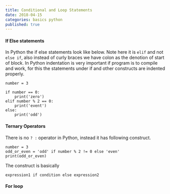 ```yaml
---
title: Conditional and Loop Statements
date: 2018-04-15
categories: basics python
published: true
---
```


#### If Else statements  

In Python the if else statements look like below. Note here it is `elif` and not `else if`, also instead of curly braces we have colon as the denotion of start of block. In Python indentation is very important if program is to compile and work, for this the statements under if and other constructs are indented properly.  

```
number = 3

if number == 0:
    print('zero')
elif number % 2 == 0:
    print('event')
else:
    print('odd')
```  

#### Ternary Operators  

There is no `? :` operator in Python, instead it has following construct.  
```
number = 3
odd_or_even = 'odd' if number % 2 != 0 else 'even'
print(odd_or_even)
```  

The construct is basically   
```
expression1 if condition else expression2
```` 

#### For loop


